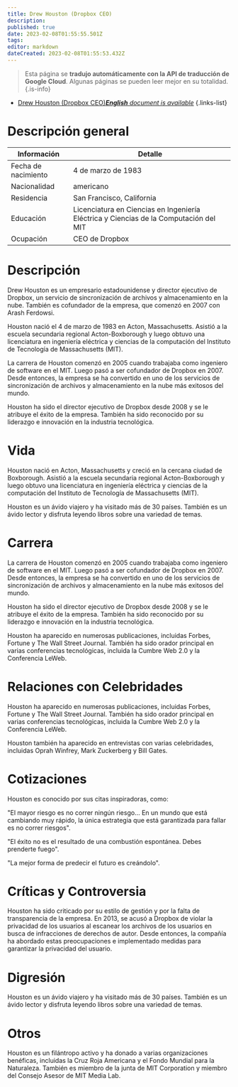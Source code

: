 ```yaml
---
title: Drew Houston (Dropbox CEO)
description: 
published: true
date: 2023-02-08T01:55:55.501Z
tags: 
editor: markdown
dateCreated: 2023-02-08T01:55:53.432Z
---
```


> Esta página se **tradujo automáticamente con la API de traducción de Google Cloud**.
Algunas páginas se pueden leer mejor en su totalidad.{.is-info}



- [Drew Houston (Dropbox CEO)***English** document is available*](/en/Knowledge-base/Dictionary/Person/drew-houston-dropbox-ceo)
{.links-list}


# Descripción general

| Información | Detalle |
| ----------- | ------ |
| Fecha de nacimiento | 4 de marzo de 1983 |
| Nacionalidad | americano |
| Residencia | San Francisco, California |
| Educación | Licenciatura en Ciencias en Ingeniería Eléctrica y Ciencias de la Computación del MIT |
| Ocupación | CEO de Dropbox |

# Descripción

Drew Houston es un empresario estadounidense y director ejecutivo de Dropbox, un servicio de sincronización de archivos y almacenamiento en la nube. También es cofundador de la empresa, que comenzó en 2007 con Arash Ferdowsi.

Houston nació el 4 de marzo de 1983 en Acton, Massachusetts. Asistió a la escuela secundaria regional Acton-Boxborough y luego obtuvo una licenciatura en ingeniería eléctrica y ciencias de la computación del Instituto de Tecnología de Massachusetts (MIT).

La carrera de Houston comenzó en 2005 cuando trabajaba como ingeniero de software en el MIT. Luego pasó a ser cofundador de Dropbox en 2007. Desde entonces, la empresa se ha convertido en uno de los servicios de sincronización de archivos y almacenamiento en la nube más exitosos del mundo.

Houston ha sido el director ejecutivo de Dropbox desde 2008 y se le atribuye el éxito de la empresa. También ha sido reconocido por su liderazgo e innovación en la industria tecnológica.

# Vida

Houston nació en Acton, Massachusetts y creció en la cercana ciudad de Boxborough. Asistió a la escuela secundaria regional Acton-Boxborough y luego obtuvo una licenciatura en ingeniería eléctrica y ciencias de la computación del Instituto de Tecnología de Massachusetts (MIT).

Houston es un ávido viajero y ha visitado más de 30 países. También es un ávido lector y disfruta leyendo libros sobre una variedad de temas.

# Carrera

La carrera de Houston comenzó en 2005 cuando trabajaba como ingeniero de software en el MIT. Luego pasó a ser cofundador de Dropbox en 2007. Desde entonces, la empresa se ha convertido en uno de los servicios de sincronización de archivos y almacenamiento en la nube más exitosos del mundo.

Houston ha sido el director ejecutivo de Dropbox desde 2008 y se le atribuye el éxito de la empresa. También ha sido reconocido por su liderazgo e innovación en la industria tecnológica.

Houston ha aparecido en numerosas publicaciones, incluidas Forbes, Fortune y The Wall Street Journal. También ha sido orador principal en varias conferencias tecnológicas, incluida la Cumbre Web 2.0 y la Conferencia LeWeb.

# Relaciones con Celebridades

Houston ha aparecido en numerosas publicaciones, incluidas Forbes, Fortune y The Wall Street Journal. También ha sido orador principal en varias conferencias tecnológicas, incluida la Cumbre Web 2.0 y la Conferencia LeWeb.

Houston también ha aparecido en entrevistas con varias celebridades, incluidas Oprah Winfrey, Mark Zuckerberg y Bill Gates.

# Cotizaciones

Houston es conocido por sus citas inspiradoras, como:

"El mayor riesgo es no correr ningún riesgo... En un mundo que está cambiando muy rápido, la única estrategia que está garantizada para fallar es no correr riesgos".

"El éxito no es el resultado de una combustión espontánea. Debes prenderte fuego".

"La mejor forma de predecir el futuro es creándolo".

# Críticas y Controversia

Houston ha sido criticado por su estilo de gestión y por la falta de transparencia de la empresa. En 2013, se acusó a Dropbox de violar la privacidad de los usuarios al escanear los archivos de los usuarios en busca de infracciones de derechos de autor. Desde entonces, la compañía ha abordado estas preocupaciones e implementado medidas para garantizar la privacidad del usuario.

# Digresión

Houston es un ávido viajero y ha visitado más de 30 países. También es un ávido lector y disfruta leyendo libros sobre una variedad de temas.

# Otros

Houston es un filántropo activo y ha donado a varias organizaciones benéficas, incluidas la Cruz Roja Americana y el Fondo Mundial para la Naturaleza. También es miembro de la junta de MIT Corporation y miembro del Consejo Asesor de MIT Media Lab.
